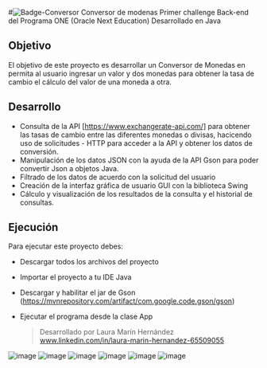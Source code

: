 #![Badge-Conversor](https://github.com/lauracmh/Conversor_modenas/assets/157854108/3f0cdc64-1055-49de-92d6-ae76cca6bfa1)
 Conversor de modenas
Primer challenge Back-end del Programa ONE (Oracle Next Education)
Desarrollado en Java

## Objetivo
El objetivo de este proyecto es desarrollar un Conversor de Monedas en permita al usuario ingresar un valor y dos monedas para obtener la tasa de cambio el cálculo del valor de una moneda a otra.

## Desarrollo
* Consulta de la API [https://www.exchangerate-api.com/] para obtener las tasas de cambio entre las diferentes monedas o divisas, hacicendo uso de solicitudes - HTTP para acceder a la API y obtener los datos de conversión.
* Manipulación de los datos JSON con la ayuda de la API Gson para poder convertir Json a objetos Java.
* Filtrado de los datos de acuerdo con la solicitud del usuario
* Creación de la interfaz gráfica de usuario GUI con la biblioteca Swing
* Cálculo y visualización de los resultados de la consulta y el historial de consultas.

## Ejecución
Para ejecutar este proyecto debes:
* Descargar todos los archivos del proyecto
* Importar el proyecto a tu IDE Java
* Descargar y habilitar el jar de Gson (https://mvnrepository.com/artifact/com.google.code.gson/gson)
* Ejecutar el programa desde la clase App

  >Desarrollado por Laura Marín Hernández
  >www.linkedin.com/in/laura-marin-hernandez-65509055


![image](https://github.com/lauracmh/Conversor_modenas/assets/157854108/9c443bd5-ee58-4e69-a8e8-df03215d20d3)
![image](https://github.com/lauracmh/Conversor_modenas/assets/157854108/a4790220-457d-45d4-9daf-78af9a0a06ec)
![image](https://github.com/lauracmh/Conversor_modenas/assets/157854108/517bab0a-8a47-48b5-8e0d-9bcf673f986a)
![image](https://github.com/lauracmh/Conversor_modenas/assets/157854108/b51cf50e-c68f-4c57-a5b4-650cf393f643)
![image](https://github.com/lauracmh/Conversor_modenas/assets/157854108/ecacb33c-29d6-4f34-b69f-ed4e52654550)
![image](https://github.com/lauracmh/Conversor_modenas/assets/157854108/8728cde3-0727-4a62-8486-15b65e3c1ded)









  


